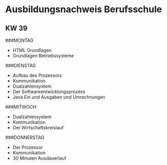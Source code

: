Ausbildungsnachweis Berufsschule
===

KW 39
---

###MONTAG
- HTML Grundlagen
- Grundlagen Betriebssysteme

###DIENSTAG
- Aufbau des Prozessors
- Kommunikation
- Dualzahlensystem
- Der Softwareentwicklungsprozess
- Java Ein und Ausgaben und Umrechnungen

###MITWOCH
- Dualzahlensystem
- Kommunikation
- Der Wirtschaftskreislauf

###DONNERSTAG
- Der Prozessor
- Kommunikation
- 30 Minuten Ausdauerlauf
